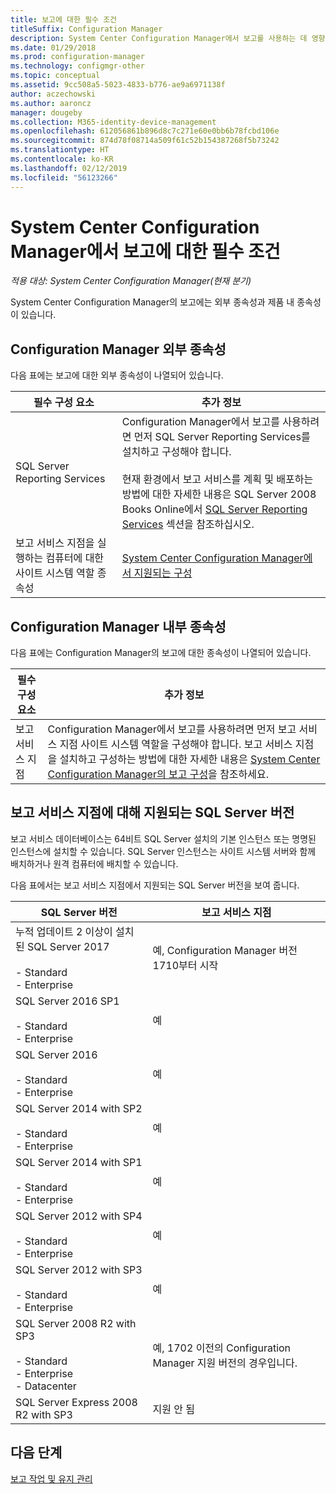 ```yaml
---
title: 보고에 대한 필수 조건
titleSuffix: Configuration Manager
description: System Center Configuration Manager에서 보고를 사용하는 데 영향을 주는 다양한 종속성을 이해합니다.
ms.date: 01/29/2018
ms.prod: configuration-manager
ms.technology: configmgr-other
ms.topic: conceptual
ms.assetid: 9cc508a5-5023-4833-b776-ae9a6971138f
author: aczechowski
ms.author: aaroncz
manager: dougeby
ms.collection: M365-identity-device-management
ms.openlocfilehash: 612056861b896d8c7c271e60e0bb6b78fcbd106e
ms.sourcegitcommit: 874d78f08714a509f61c52b154387268f5b73242
ms.translationtype: HT
ms.contentlocale: ko-KR
ms.lasthandoff: 02/12/2019
ms.locfileid: "56123266"
---
```

# <a name="prerequisites-for-reporting-in-system-center-configuration-manager"></a>System Center Configuration Manager에서 보고에 대한 필수 조건

*적용 대상: System Center Configuration Manager(현재 분기)*

System Center Configuration Manager의 보고에는 외부 종속성과 제품 내 종속성이 있습니다.  

## <a name="dependencies-external-to-configuration-manager"></a>Configuration Manager 외부 종속성  
 다음 표에는 보고에 대한 외부 종속성이 나열되어 있습니다.  

|필수 구성 요소|추가 정보|  
|------------------|----------------------|  
|SQL Server Reporting Services|Configuration Manager에서 보고를 사용하려면 먼저 SQL Server Reporting Services를 설치하고 구성해야 합니다.<br /><br /> 현재 환경에서 보고 서비스를 계획 및 배포하는 방법에 대한 자세한 내용은 SQL Server 2008 Books Online에서 [SQL Server Reporting Services](http://go.microsoft.com/fwlink/p/?LinkId=212032) 섹션을 참조하십시오.|  
|보고 서비스 지점을 실행하는 컴퓨터에 대한 사이트 시스템 역할 종속성|[System Center Configuration Manager에서 지원되는 구성](../../../core/plan-design/configs/supported-configurations.md)|  

## <a name="dependencies-internal-to-configuration-manager"></a>Configuration Manager 내부 종속성  
 다음 표에는 Configuration Manager의 보고에 대한 종속성이 나열되어 있습니다.  

|필수 구성 요소|추가 정보|  
|------------------|----------------------|  
|보고 서비스 지점|Configuration Manager에서 보고를 사용하려면 먼저 보고 서비스 지점 사이트 시스템 역할을 구성해야 합니다. 보고 서비스 지점을 설치하고 구성하는 방법에 대한 자세한 내용은 [System Center Configuration Manager의 보고 구성](../../../core/servers/manage/configuring-reporting.md)을 참조하세요.|  

## <a name="supported-sql-server-versions-for-the-reporting-services-point"></a>보고 서비스 지점에 대해 지원되는 SQL Server 버전  
 보고 서비스 데이터베이스는 64비트 SQL Server 설치의 기본 인스턴스 또는 명명된 인스턴스에 설치할 수 있습니다. SQL Server 인스턴스는 사이트 시스템 서버와 함께 배치하거나 원격 컴퓨터에 배치할 수 있습니다.  

 다음 표에서는 보고 서비스 지점에서 지원되는 SQL Server 버전을 보여 줍니다.  

|SQL Server 버전|보고 서비스 지점|  
|------------------------|------------------------------|
|누적 업데이트 2 이상이 설치된 SQL Server 2017<br /><br /> -   Standard<br />-   Enterprise|예, Configuration Manager 버전 1710부터 시작|  
|SQL Server 2016 SP1<br /><br /> -   Standard<br />-   Enterprise|예| 
|SQL Server 2016<br /><br /> -   Standard<br />-   Enterprise|예|
|SQL Server 2014 with SP2<br /><br /> -   Standard<br />-   Enterprise|예|
|SQL Server 2014 with SP1<br /><br /> -   Standard<br />-   Enterprise|예|
|SQL Server 2012 with SP4 <br /><br /> -   Standard<br />-   Enterprise|예|  
|SQL Server 2012 with SP3 <br /><br /> -   Standard<br />-   Enterprise|예|  
|SQL Server 2008 R2 with SP3<br /><br /> -   Standard<br />-   Enterprise<br />-   Datacenter|예, 1702 이전의 Configuration Manager 지원 버전의 경우입니다.|  
|SQL Server Express 2008 R2 with SP3|지원 안 됨| 




## <a name="next-steps"></a>다음 단계
[보고 작업 및 유지 관리](operations-and-maintenance-for-reporting.md)
